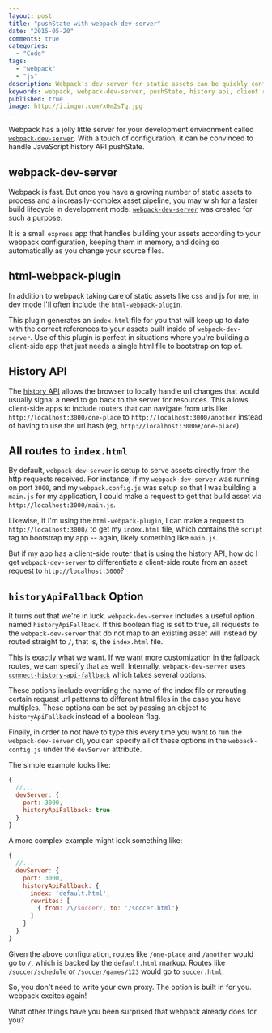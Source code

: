 ```yaml
---
layout: post
title: "pushState with webpack-dev-server"
date: "2015-05-20"
comments: true
categories:
  - "Code"
tags:
  - "webpack"
  - "js"
description: Webpack's dev server for static assets can be quickly configured to handle JavaScript history api pushState.
keywords: webpack, webpack-dev-server, pushState, history api, client router
published: true
image: http://i.imgur.com/x0m2sTq.jpg
---
```


Webpack has a jolly little server for your development environment called [`webpack-dev-server`](http://webpack.github.io/docs/webpack-dev-server.html).  With a touch of configuration, it can be convinced to handle JavaScript history API pushState.

<!--more-->

## webpack-dev-server

Webpack is fast.  But once you have a growing number of static assets to process and a increasily-complex asset pipeline, you may wish for a faster build lifecycle in development mode.  [`webpack-dev-server`](http://webpack.github.io/docs/webpack-dev-server.html) was created for such a purpose.  

It is a small `express` app that handles building your assets according to your webpack configuration, keeping them in memory, and doing so automatically as you change your source files.

## html-webpack-plugin

In addition to webpack taking care of static assets like css and js for me, in dev mode I'll often include the [`html-webpack-plugin`](https://www.npmjs.com/package/html-webpack-plugin).  

This plugin generates an `index.html` file for you that will keep up to date with the correct references to your assets built inside of `webpack-dev-server`.  Use of this plugin is perfect in situations where you're building a client-side app that just needs a single html file to bootstrap on top of.

## History API

The [history API](https://developer.mozilla.org/en-US/docs/Web/Guide/API/DOM/Manipulating_the_browser_history#Adding_and_modifying_history_entries) allows the browser to locally handle url changes that would usually signal a need to go back to the server for resources.  This allows client-side apps to include routers that can navigate from urls like `http://localhost:3000/one-place` to `http://localhost:3000/another` instead of having to use the url hash (eg, `http://localhost:3000#/one-place`).

## All routes to `index.html`

By default, `webpack-dev-server` is setup to serve assets directly from the http requests received.  For instance, if my `webpack-dev-server` was running on port `3000`, and my `webpack.config.js` was setup so that I was building a `main.js` for my application, I could make a request to get that build asset via `http://localhost:3000/main.js`.  

Likewise, if I'm using the `html-webpack-plugin`, I can make a request to `http://localhost:3000/` to get my `index.html` file, which contains the `script` tag to bootstrap my app -- again, likely something like `main.js`.

But if my app has a client-side router that is using the history API, how do I get `webpack-dev-server` to differentiate a client-side route from an asset request to `http://localhost:3000`?

## `historyApiFallback` Option

It turns out that we're in luck.  `webpack-dev-server` includes a useful option named `historyApiFallback`.  If this boolean flag is set to true, all requests to the `webpack-dev-server` that do not map to an existing asset will instead by routed straight to `/`, that is, the `index.html` file.  

This is exactly what we want.  If we want more customization in the fallback routes, we can specify that as well.  Internally, `webpack-dev-server` uses [`connect-history-api-fallback`](https://github.com/bripkens/connect-history-api-fallback) which takes several options.

These options include overriding the name of the index file or rerouting certain request url patterns to different html files in the case you have multiples.  These options can be set by passing an object to `historyApiFallback` instead of a boolean flag.

Finally, in order to not have to type this every time you want to run the `webpack-dev-server` cli, you can specify all of these options in the `webpack-config.js` under the `devServer` attribute.  

The simple example looks like:

```js webpack-config.js
{
  //...
  devServer: {
    port: 3000,
    historyApiFallback: true
  }
}
```

A more complex example might look something like:

```js webpack-config.js
{
  //...
  devServer: {
    port: 3000,
    historyApiFallback: {
      index: 'default.html',
      rewrites: [
        { from: /\/soccer/, to: '/soccer.html'}
      ]
    }
  }
}
```

Given the above configuration, routes like `/one-place` and `/another` would go to `/`, which is backed by the `default.html` markup.  Routes like `/soccer/schedule` or `/soccer/games/123` would go to `soccer.html`.

So, you don't need to write your own proxy.  The option is built in for you.  webpack excites again!

What other things have you been surprised that webpack already does for you?
